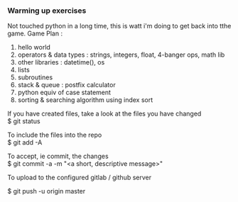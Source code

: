 ### Warming up exercises

Not touched python in a long time, this is watt i'm doing to get back into tthe game. Game Plan :
1. hello world
2. operators & data types : strings, integers, float, 4-banger ops, math lib
3. other libraries : datetime(), os
4. lists
5. subroutines
6. stack & queue : postfix calculator 
7. python equiv of case statement
8. sorting & searching algorithm using index sort

If you have created files, take a look at the files you have changed 
\
$ git status

To include the files into the repo 
\
$ git add -A

To accept, ie commit, the changes 
\
$ git commit -a -m "<a short, descriptive message>"

To upload to the configured gitlab / github server

$ git push -u origin master
